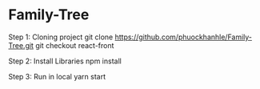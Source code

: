 # Family-Tree

Step 1: Cloning project
git clone https://github.com/phuockhanhle/Family-Tree.git
git checkout react-front

Step 2: Install Libraries
npm install 

Step 3: Run in local
yarn start